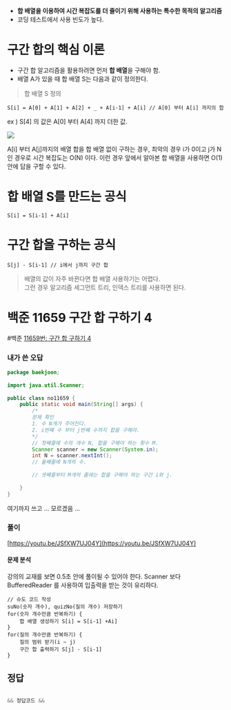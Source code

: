 - **합 배열을 이용하여 시간 복잡도를 더 줄이기 위해 사용하는 특수한 목적의 알고리즘**
- 코딩 테스트에서 사용 빈도가 높다.

# 구간 합의 핵심 이론
- 구간 합 알고리즘을 활용하려면 먼저 **합 배열**을 구해야 함.
- 배열 A가 있을 때 합 배열 S는 다음과 같이 정의한다.

> 합 배열 S 정의<br>
```
S[i] = A[0] + A[1] + A[2] + _ + A[i-1] + A[i] // A[0] 부터 A[i] 까지의 합
```
ex ) S[4] 의 값은 A[0] 부터 A[4] 까지 더한 값.

![](https://i.imgur.com/FtSTt5U.png)

A[i] 부터 A[j]까지의 배열 합을 합 배열 없이 구하는 경우, 최악의 경우 i가 0이고 j가 N인 경우로 시간 복잡도는 O(N) 이다. 이런 경우 앞에서 알아본 합 배열을 사용하면 O(1) 안에 답을 구할 수 있다.

# 합 배열 S를 만드는 공식
```
S[i] = S[i-1] + A[i]
```

#  구간 합을 구하는 공식
```
S[j] - S[i-1] // i에서 j까지 구간 합 
```

> 배열의 값이 자주 바뀐다면 합 배열 사용하기는 어렵다.<br>
> 그런 경우 알고리즘 세그먼트 트리, 인덱스 트리를 사용하면 된다.

# 백준 11659 구간 합 구하기 4
#백준 
[11659번: 구간 합 구하기 4](https://www.acmicpc.net/problem/11659)

### 내가 쓴 오답
```java
package baekjoon;  
  
import java.util.Scanner;  
  
public class no11659 {  
    public static void main(String[] args) {  
        /*  
        문제 확인  
        1. 수 N개가 주어진다.  
        2. i번째 수 부터 j번째 수까지 합을 구해라.  
        */  
        // 첫째줄에 수의 개수 N, 합을 구해야 하는 횟수 M.
        Scanner scanner = new Scanner(System.in);  
        int N = scanner.nextInt();  
        // 둘째줄에 N개의 수.  
  
        // 셋째줄부터 M개의 줄에는 합을 구해야 하는 구간 i와 j.  
  
    }  
}
```

여기까지 쓰고 ... 모르겠음 ... 

###  풀이
[https://youtu.be/JSfXW7UJ04Y](https://youtu.be/JSfXW7UJ04Y)

#### 문제 분석
강의의 교재를 보면 0.5초 안에 풀이될 수 있어야 한다.
Scanner 보다 BufferedReader 를 사용하여 입출력을 받는 것이 유리하다.

```
// 슈도 코드 작성
suNo(숫자 개수), quizNo(질의 개수) 저장하기
for(숫자 개수만큼 반복하기) {
	합 배열 생성하기 S[i] = S[i-1] +Ai]
}
for(질의 개수만큼 반복하기) {
	질의 범위 받기(i ~ j)
	구간 합 출력하기 S[j] - S[i-1]
}
```

## 정답
```java

&& 정답코드 &&

```